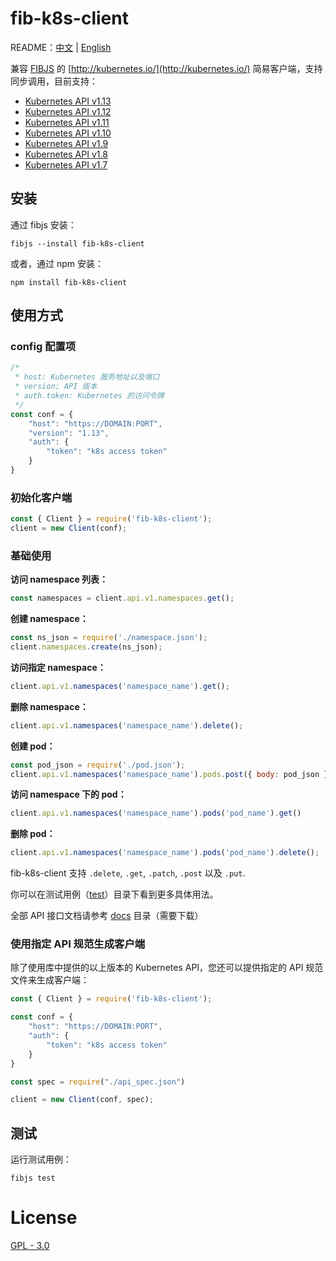 # fib-k8s-client



README：[中文](./README_CN.md) | [English](./README.md)



兼容 [FIBJS](http://fibjs.org/) 的 [http://kubernetes.io/](http://kubernetes.io/) 简易客户端，支持同步调用，目前支持：

- [Kubernetes API v1.13](https://kubernetes.io/docs/reference/generated/kubernetes-api/v1.13/)
- [Kubernetes API v1.12](https://kubernetes.io/docs/reference/generated/kubernetes-api/v1.12/)
- [Kubernetes API v1.11](https://kubernetes.io/docs/reference/generated/kubernetes-api/v1.11/)
- [Kubernetes API v1.10](https://kubernetes.io/docs/reference/generated/kubernetes-api/v1.10/)
- [Kubernetes API v1.9](./docs/v1.9)
- [Kubernetes API v1.8](./docs/v1.8)
- [Kubernetes API v1.7](./docs/v1.7)



## 安装



通过 fibjs 安装：

```
fibjs --install fib-k8s-client
```



或者，通过 npm 安装：

```
npm install fib-k8s-client
```



## 使用方式

### config 配置项

```javascript
/*
 * host: Kubernetes 服务地址以及端口
 * version: API 版本
 * auth.token: Kubernetes 的访问令牌
 */
const conf = {
    "host": "https://DOMAIN:PORT",
    "version": "1.13",
    "auth": {
        "token": "k8s access token"
    }
}
```



### 初始化客户端

```javascript
const { Client } = require('fib-k8s-client');
client = new Client(conf);
```



### 基础使用

**访问 namespace 列表：**

```javascript
const namespaces = client.api.v1.namespaces.get();
```

**创建 namespace：**

```javascript
const ns_json = require('./namespace.json');
client.namespaces.create(ns_json);
```

**访问指定 namespace：**

```javascript
client.api.v1.namespaces('namespace_name').get();
```

**删除 namespace：**

```javascript
client.api.v1.namespaces('namespace_name').delete();
```

**创建 pod：**

```javascript
const pod_json = require('./pod.json');
client.api.v1.namespaces('namespace_name').pods.post({ body: pod_json })
```

**访问 namespace 下的 pod：**

```javascript
client.api.v1.namespaces('namespace_name').pods('pod_name').get()
```

**删除 pod：**

```javascript
client.api.v1.namespaces('namespace_name').pods('pod_name').delete();
```



fib-k8s-client 支持 `.delete`, `.get`, `.patch`, `.post` 以及 `.put`.



你可以在测试用例（[test](./test)）目录下看到更多具体用法。



全部 API 接口文档请参考 [docs](./docs) 目录（需要下载）



### 使用指定 API 规范生成客户端

除了使用库中提供的以上版本的 Kubernetes API，您还可以提供指定的 API 规范文件来生成客户端：

```javascript
const { Client } = require('fib-k8s-client');

const conf = {
    "host": "https://DOMAIN:PORT",
    "auth": {
        "token": "k8s access token"
    }
}

const spec = require("./api_spec.json")

client = new Client(conf, spec);
```



## 测试

运行测试用例：

```
fibjs test
```



# License

[GPL - 3.0](./LISENCE)